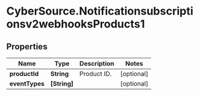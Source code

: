 # CyberSource.Notificationsubscriptionsv2webhooksProducts1

## Properties
Name | Type | Description | Notes
------------ | ------------- | ------------- | -------------
**productId** | **String** | Product ID. | [optional] 
**eventTypes** | **[String]** |  | [optional] 


